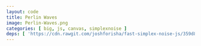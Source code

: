 ```yaml
---
layout: code
title: Perlin Waves
image: Perlin-Waves.png
categories: [ big, js, canvas, simplexnoise ]
deps: [ 'https://cdn.rawgit.com/joshforisha/fast-simplex-noise-js/359d8f78e2e2249fe0a76126dd32907080324a62/main.js', 'https://cdn.rawgit.com/dataarts/dat.gui/master/build/dat.gui.min.js' ]
---
```

<style>
    #container{
        position: relative;
    }
    .dg{
        position: absolute;
        top: 0;
        right: 0;
    }
</style>
<div id="container">
    <canvas id="cnvs"></canvas>
</div>

<script>
    window.addEventListener('load', function(){
        var canvas = document.getElementById('cnvs'),
            context = canvas.getContext('2d'),
            width = window.innerWidth < 1200 ? window.innerWidth : 1200,
            height = 600;

        canvas.width = width;
        canvas.height = height;

        window.addEventListener('resize', function(){
            width = window.innerWidth < 1200 ? window.innerWidth : 1200;
            height = 600;
            canvas.width = width;
            canvas.height = height;
        });

        ///////////////////////////////////////////////
        // simplex-noise: https://www.npmjs.com/package/simplex-noise
        var simplex = new FastSimplexNoise( {
                min: 0,
                max: 1
            } ),
            t = 0;

        var params = {
            xOffset: 120,
            yOffset: 10,
            scaleX: 200,
            scaleY: 150,
            scaleT: 400
        };
        var gui = new dat.GUI({ autoPlace: false });

        document.getElementById('container').appendChild(gui.domElement);

        gui.add(params, 'xOffset', 10, 300);
        gui.add(params, 'yOffset', 2, 30);
        gui.add(params, 'scaleX', 50, 500);
        gui.add(params, 'scaleY', 50, 500);
        gui.add(params, 'scaleT', 50, 500);

        function setup(){
            animate();
            context.strokeStyle = '#FB3550';
            context.fillStyle = 'rgba(32,43,56,0.5)';
            context.lineWidth = 1;
        }

        function animate(){
            window.requestAnimationFrame(animate);
            context.fillRect(0,0,width,height);

            for (var y = -300; y <= height+300; y+=params.yOffset) {
                context.beginPath();
                context.moveTo(0, y);
                var py = y;
                for (var x = -100; x <= width+100; x+=params.xOffset) {
                    var ny = y + simplex.in3D(x / params.scaleX, y / params.scaleY, t/params.scaleT) * 40;
                    context.bezierCurveTo(x, py, x+params.xOffset/3, ny, x+2*params.xOffset/3, ny);
                    py = ny;
                }
                context.stroke();
            }
            t++;
        }

        setup();
        window.addEventListener( 'resize', setup );
    });
</script>
